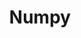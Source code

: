 ---
layout: root-directory
title: Numpy
permalink: /blog/coding/python/frameworks/ml-dl-ds/numpy/

---